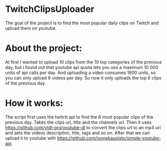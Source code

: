 # TwitchClipsUploader
The goal of the project is to find the most popular daily clips on Twitch and upload them on youtube. 
# About the project:
At first I wanted to upload 10 clips from the 10 top categories of the previous day, but i found out that youtube api quota lets you use a maximum 10 000 units of api calls per day. And uploading a video consumes 1600 units, so you can only upload 6 videos per day. So now it only uploads the top 6 clips of the previous day.
# How it works:
The script first uses the twitch api to find the 6 most popular clips of the previous day. Takes the clips url, title and the channels url. Then it uses https://github.com/ytdl-org/youtube-dl to convert the clips url to an mp4 url and sets the videos description, title, tags and so on. After that we can upload it to youtube with https://github.com/jonnekaunisto/simple-youtube-api.
